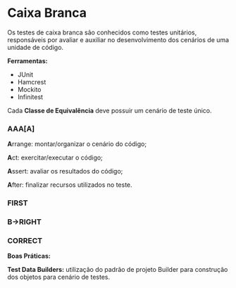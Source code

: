 # Caixa Branca
Os testes de caixa branca são conhecidos como testes unitários, responsáveis por avaliar e auxiliar no desenvolvimento dos cenários de uma unidade de código.

**Ferramentas:**
* JUnit
* Hamcrest
* Mockito
* Infinitest

Cada **Classe de Equivalência** deve possuir um cenário de teste único.

### AAA[A]
**A**rrange: montar/organizar o cenário do código;

**A**ct: exercitar/executar o código;

**A**ssert: avaliar os resultados do código;

**A**fter: finalizar recursos utilizados no teste.

### FIRST
### B->RIGHT
### CORRECT

**Boas Práticas:**

**Test Data Builders:** utilização do padrão de projeto Builder para construção dos objetos para cenário de testes.